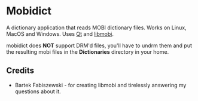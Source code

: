 # Mobidict

A dictionary application that reads MOBI dictionary files. Works on Linux, MacOS and Windows. Uses [Qt](https://www.qt-project.org) and [libmobi](https://github.com/bfabiszewski/libmobi).

mobidict does **NOT** support DRM'd files, you'll have to undrm them and put the resulting mobi files in the **Dictionaries** directory in your home.

## Credits
- Bartek Fabiszewski - for creating libmobi and tirelessly answering my questions about it.
